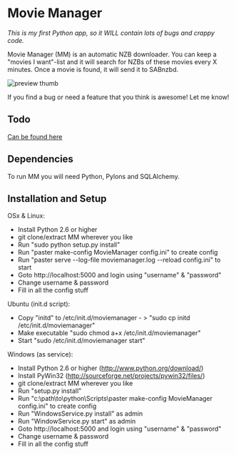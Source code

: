 Movie Manager
=====

*This is my first Python app, so it WILL contain lots of bugs and crappy code.*

Movie Manager (MM) is an automatic NZB downloader. You can keep a "movies I want"-list and it will search for NZBs of these movies every X minutes.
Once a movie is found, it will send it to SABnzbd.

![preview thumb](http://cl.ly/0076fc11775785f260ed/content)

If you find a bug or need a feature that you think is awesome! Let me know!

## Todo

[Can be found here](http://github.com/RuudBurger/Movie-Manager/blob/master/todo.md)

## Dependencies

To run MM you will need Python, Pylons and SQLAlchemy.

## Installation and Setup

OSx & Linux:

* Install Python 2.6 or higher
* git clone/extract MM wherever you like
* Run "sudo python setup.py install"
* Run "paster make-config MovieManager config.ini" to create config
* Run "paster serve --log-file moviemanager.log --reload config.ini" to start
* Goto http://localhost:5000 and login using "username" & "password"
* Change username & password
* Fill in all the config stuff

Ubuntu (init.d script):

* Copy "initd" to /etc/init.d/moviemanager - > "sudo cp initd /etc/init.d/moviemanager"
* Make executable "sudo chmod a+x /etc/init.d/moviemanager"
* Start "sudo /etc/init.d/moviemanager start"

Windows (as service):

* Install Python 2.6 or higher (http://www.python.org/download/)
* Install PyWin32 (http://sourceforge.net/projects/pywin32/files/)
* git clone/extract MM wherever you like
* Run "setup.py install"
* Run "c:\path\to\python\Scripts\paster make-config MovieManager config.ini" to create config
* Run "WindowsService.py install" as admin
* Run "WindowService.py start" as admin
* Goto http://localhost:5000 and login using "username" & "password"
* Change username & password
* Fill in all the config stuff